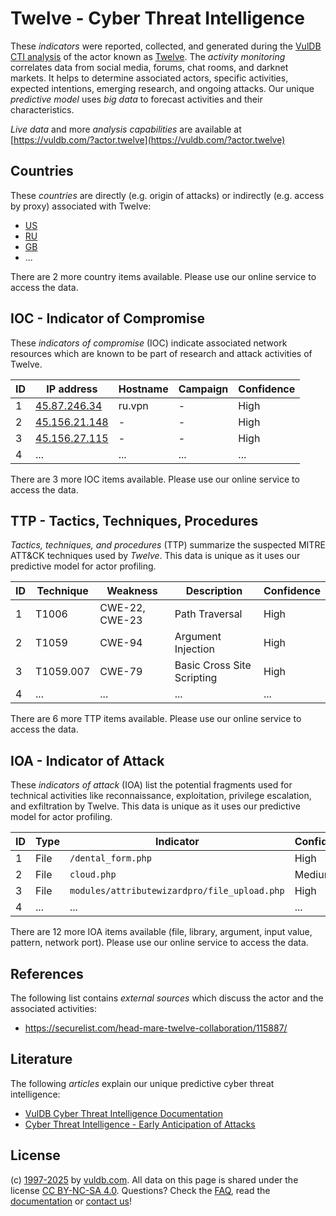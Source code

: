 # Twelve - Cyber Threat Intelligence

These _indicators_ were reported, collected, and generated during the [VulDB CTI analysis](https://vuldb.com/?kb.cti) of the actor known as [Twelve](https://vuldb.com/?actor.twelve). The _activity monitoring_ correlates data from social media, forums, chat rooms, and darknet markets. It helps to determine associated actors, specific activities, expected intentions, emerging research, and ongoing attacks. Our unique _predictive model_ uses _big data_ to forecast activities and their characteristics.

_Live data_ and more _analysis capabilities_ are available at [https://vuldb.com/?actor.twelve](https://vuldb.com/?actor.twelve)

## Countries

These _countries_ are directly (e.g. origin of attacks) or indirectly (e.g. access by proxy) associated with Twelve:

* [US](https://vuldb.com/?country.us)
* [RU](https://vuldb.com/?country.ru)
* [GB](https://vuldb.com/?country.gb)
* ...

There are 2 more country items available. Please use our online service to access the data.

## IOC - Indicator of Compromise

These _indicators of compromise_ (IOC) indicate associated network resources which are known to be part of research and attack activities of Twelve.

ID | IP address | Hostname | Campaign | Confidence
-- | ---------- | -------- | -------- | ----------
1 | [45.87.246.34](https://vuldb.com/?ip.45.87.246.34) | ru.vpn | - | High
2 | [45.156.21.148](https://vuldb.com/?ip.45.156.21.148) | - | - | High
3 | [45.156.27.115](https://vuldb.com/?ip.45.156.27.115) | - | - | High
4 | ... | ... | ... | ...

There are 3 more IOC items available. Please use our online service to access the data.

## TTP - Tactics, Techniques, Procedures

_Tactics, techniques, and procedures_ (TTP) summarize the suspected MITRE ATT&CK techniques used by _Twelve_. This data is unique as it uses our predictive model for actor profiling.

ID | Technique | Weakness | Description | Confidence
-- | --------- | -------- | ----------- | ----------
1 | T1006 | CWE-22, CWE-23 | Path Traversal | High
2 | T1059 | CWE-94 | Argument Injection | High
3 | T1059.007 | CWE-79 | Basic Cross Site Scripting | High
4 | ... | ... | ... | ...

There are 6 more TTP items available. Please use our online service to access the data.

## IOA - Indicator of Attack

These _indicators of attack_ (IOA) list the potential fragments used for technical activities like reconnaissance, exploitation, privilege escalation, and exfiltration by Twelve. This data is unique as it uses our predictive model for actor profiling.

ID | Type | Indicator | Confidence
-- | ---- | --------- | ----------
1 | File | `/dental_form.php` | High
2 | File | `cloud.php` | Medium
3 | File | `modules/attributewizardpro/file_upload.php` | High
4 | ... | ... | ...

There are 12 more IOA items available (file, library, argument, input value, pattern, network port). Please use our online service to access the data.

## References

The following list contains _external sources_ which discuss the actor and the associated activities:

* https://securelist.com/head-mare-twelve-collaboration/115887/

## Literature

The following _articles_ explain our unique predictive cyber threat intelligence:

* [VulDB Cyber Threat Intelligence Documentation](https://vuldb.com/?kb.cti)
* [Cyber Threat Intelligence - Early Anticipation of Attacks](https://www.scip.ch/en/?labs.20201022)

## License

(c) [1997-2025](https://vuldb.com/?kb.changelog) by [vuldb.com](https://vuldb.com/?kb.about). All data on this page is shared under the license [CC BY-NC-SA 4.0](https://creativecommons.org/licenses/by-nc-sa/4.0/). Questions? Check the [FAQ](https://vuldb.com/?kb.faq), read the [documentation](https://vuldb.com/?kb) or [contact us](https://vuldb.com/?contact)!
